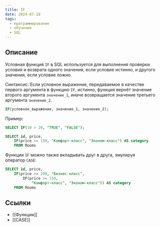 ```yaml
---
title: IF
date: 2024-07-18
tags:
  - программирование
  - обучение
  - SQL
---
```


## Описание
Условная функция `IF` в SQL используется для выполнения проверки условия и возврата одного значения, если условие истинно, и другого значения, если условие ложно.

Синтаксис:
Если условное выражение, передаваемое в качестве первого аргумента в функцию `IF`, истинно, функция вернёт значение второго аргумента `значение_1`, иначе возвращается значение третьего аргумента `значение_2`.
```sql
IF(условное_выражение, значение_1, значение_2);
```

Пример:
```sql
SELECT IF(10 > 20, "TRUE", "FALSE");
```

```sql
SELECT id, price,
    IF(price >= 150, "Комфорт-класс", "Эконом-класс") AS category
    FROM Rooms
```
	
Функции `IF` можно также вкладывать друг в друга, эмулируя оператор `CASE`:
```sql
SELECT id, price,
    IF(price >= 200, "Бизнес-класс",
        IF(price >= 150,
            "Комфорт-класс", "Эконом-класс")) AS category
    FROM Rooms
```

## Ссылки
- [[Функции]]
- [[CASE]]
